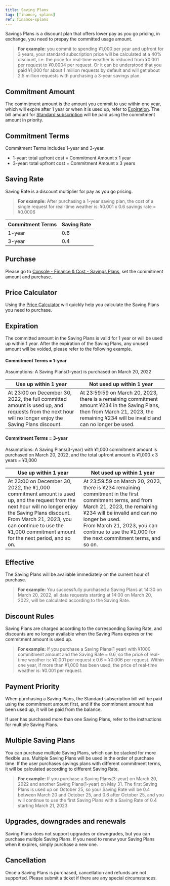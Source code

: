 ```yaml
---
title: Saving Plans
tag: [finance, splans]
ref: finance-splans
---
```


Savings Plans is a discount plan that offers lower pay as you go pricing, in exchange, you need to prepay the committed usage amount.

> **For example:** you commit to spending ¥1,000 per year and upfront for 3 years, your standard subscription price will be calculated at a 40% discount, i.e. the price for real-time weather is reduced from ¥0.001 per request to ¥0.0004 per request. Or it can be understood that you paid ¥1,000 for about 1 million requests by default and will get about 2.5 million requests with purchasing a 3-year savings plan.

## Commitment Amount

The commitment amount is the amount you commit to use within one year, which will expire after 1 year or when it is used up, refer to [Expiration](#expiration). The bill amount for [Standard subscription](/en/docs/finance/subscription/#standard-subscription) will be paid using the commitment amount in priority.

## Commitment Terms

Commitment Terms includes 1-year and 3-year.

- 1-year: total upfront cost = Commitment Amount x 1 year
- 3-year: total upfront cost = Commitment Amount x 3 years

## Saving Rate

Saving Rate is a discount multiplier for pay as you go pricing.

> **For example:** After purchasing a 1-year saving plan, the cost of a single request for real-time weather is: ¥0.001 x 0.6 savings rate = ¥0.0006

| Commitment Terms | Saving Rate |
| ---------------- | ----------- |
| 1-year           | 0.6         |
| 3-year           | 0.4         |

## Purchase

Please go to [Console - Finance & Cost - Savings Plans](https://console.qweather.com/#/savings), set the commitment amount and purchase.

## Price Calculator

Using the [Price Calculator](https://console.qweather.com/#/calculator) will quickly help you calculate the Saving Plans you need to purchase.

## Expiration

The committed amount in the Saving Plans is valid for 1 year or will be used up within 1 year. After the expiration of the Saving Plans, any unused amount will be voided, please refer to the following example.

#### Commitment Terms = 1-year

Assumptions: A Saving Plans(1-year) is purchased on March 20, 2022

| Use up within 1 year                                                                                                                                 | Not used up within 1 year                                                                                                                                                               |
| ---------------------------------------------------------------------------------------------------------------------------------------------------- | --------------------------------------------------------------------------------------------------------------------------------------------------------------------------------------- |
| At 23:00 on December 30, 2022, the full committed amount is used up, and requests from the next hour will no longer enjoy the Saving Plans discount. | At 23:59:59 on March 20, 2023, there is a remaining commitment amount ¥234 in the Saving Plans, then from March 21, 2023, the remaining ¥234 will be invalid and can no longer be used. |

#### Commitment Terms = 3-year

Assumptions: A Saving Plans(3-year) with ¥1,000 commitment amount is purchased on March 20, 2022, and the total upfront amount is ¥1,000  x 3 years = ¥3,000

| Use up within 1 year                                                                                                                                                                                                                                                     | Not used up within 1 year                                                                                                                                                                                                                                                                     |
| ------------------------------------------------------------------------------------------------------------------------------------------------------------------------------------------------------------------------------------------------------------------------ | --------------------------------------------------------------------------------------------------------------------------------------------------------------------------------------------------------------------------------------------------------------------------------------------- |
| At 23:00 on December 30, 2022, the ¥1,000 commitment amount is used up, and the request from the next hour will no longer enjoy the Saving Plans discount. <br>From March 21, 2023, you can continue to use the ¥1,000 commitment amount for the next period, and so on. | At 23:59:59 on March 20, 2023, there is ¥234 remaining commitment in the first commitment terms, and from March 21, 2023, the remaining ¥234 will be invalid and can no longer be used. <br>From March 21, 2023, you can continue to use the ¥1,000 for the next commitment terms, and so on. |

## Effective

The Saving Plans will be available immediately on the current hour of purchase.

> **For example:** You successfully purchased a Saving Plans at 14:30 on March 20, 2022, all data requests starting at 14:00 on March 20, 2022, will be calculated according to the Saving Rate.

## Discount Rules

Saving Plans are charged according to the corresponding Saving Rate, and discounts are no longer available when the Saving Plans expires or the commitment amount is used up.

> **For example:** If you purchase a Saving Plans(1 year) with ¥1000 commitment amount and the Saving Rate = 0.6, so the price of real-time weather is: ¥0.001 per request x 0.6 = ¥0.006 per request. Within one year, if more than ¥1,000 has been used, the price of real-time weather is: ¥0.001 per request.

## Payment Priority

When purchasing a Saving Plans, the Standard subscription bill will be paid using the commitment amount first, and if the commitment amount has been used up, it will be paid from the balance.

If user has purchased more than one Saving Plans, refer to the instructions for multiple Saving Plans.

## Multiple Saving Plans

You can purchase multiple Saving Plans, which can be stacked for more flexible use. Multiple Saving Plans will be used in the order of purchase time. If the user purchases savings plans with different commitment terms, it will be calculated according to different Saving Rate.

> **For example:** If you purchase a Saving Plans(3-year) on March 20, 2022 and another Saving Plans(1-year) on May 31. The first Saving Plans is used up on October 25, so your Saving Rate will be 0.4 between March 20 and October 25, and 0.6 after October 25, and you will continue to use the first Saving Plans with a Saving Rate of 0.4 starting March 21, 2023.


## Upgrades, downgrades and renewals

Saving Plans does not support upgrades or downgrades, but you can purchase multiple Saving Plans. If you need to renew your Saving Plans when it expires, simply purchase a new one.

## Cancellation

Once a Saving Plans is purchased, cancellation and refunds are not supported. Please submit a ticket if there are any special circumstances.